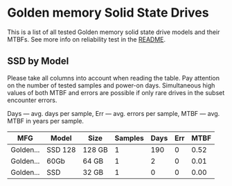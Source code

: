 Golden memory Solid State Drives
================================

This is a list of all tested Golden memory solid state drive models and their MTBFs. See
more info on reliability test in the [README](https://github.com/linuxhw/SMART).

SSD by Model
------------

Please take all columns into account when reading the table. Pay attention on the
number of tested samples and power-on days. Simultaneous high values of both MTBF
and errors are possible if only rare drives in the subset encounter errors.

Days — avg. days per sample,
Err  — avg. errors per sample,
MTBF — avg. MTBF in years per sample.

| MFG       | Model              | Size   | Samples | Days  | Err   | MTBF |
|-----------|--------------------|--------|---------|-------|-------|------|
| Golden... | SSD 128            | 128 GB | 1       | 190   | 0     | 0.52   |
| Golden... | 60Gb               | 64 GB  | 1       | 2     | 0     | 0.01   |
| Golden... | SSD                | 32 GB  | 1       | 0     | 0     | 0.00   |
